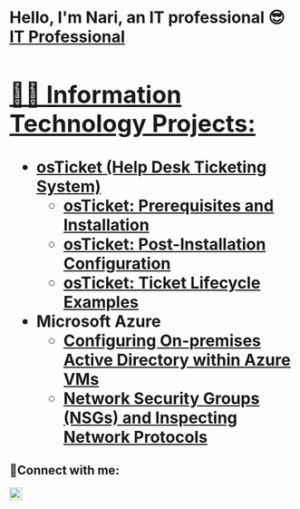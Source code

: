 <h1>Hello, I'm Nari, an IT professional 😎 <a href="www.linkedin.com/in/nari-garrett-9b1954199">IT Professional</😎/h1>

<h2>👨‍💻 Information Technology Projects:</h2>

- <b>osTicket (Help Desk Ticketing System)</b>
  - [osTicket: Prerequisites and Installation](https://github.com/nkgarrett/osticket-prereqs)
  - [osTicket: Post-Installation Configuration](https://github.com/nkgarrett/post-install-config)
  - [osTicket: Ticket Lifecycle Examples](https://github.com/nkgarrett/ticket-lifecycle)
- <b>Microsoft Azure</b>
  - [Configuring On-premises Active Directory within Azure VMs](https://github.com/nkgarrett/configure-ad)
  - [Network Security Groups (NSGs) and Inspecting Network Protocols](https://github.com/nkgarrett/azure-network-protocols)

<h2>🤳Connect with me:</h2>

[<img align="left" alt="Nari | LinkedIn" width="22px" src="https://cdn.jsdelivr.net/npm/simple-icons@v3/icons/linkedin.svg" />][linkedin]

[linkedin]: https://linkedin.com/in/nari-garrett-9b1954199
